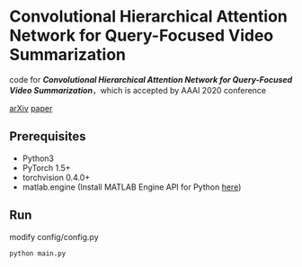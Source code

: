 # Convolutional Hierarchical Attention Network for Query-Focused Video Summarization
code for ***Convolutional Hierarchical Attention Network for Query-Focused Video Summarization***，which is accepted by AAAI 2020 conference

[arXiv](https://arxiv.org/abs/2002.03740)  [paper](https://doi.org/10.1609/aaai.v34i07.6929) 



## Prerequisites

- Python3
- PyTorch 1.5+
- torchvision 0.4.0+
- matlab.engine (Install MATLAB Engine API for Python [here](https://www.mathworks.com/help/matlab/matlab_external/install-the-matlab-engine-for-python.html))



## Run

modify config/config.py

`python main.py`







